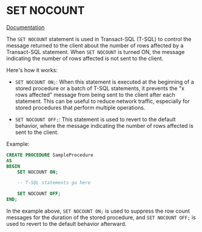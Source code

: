 # SET NOCOUNT

[Documentation](https://learn.microsoft.com/en-us/sql/t-sql/statements/set-nocount-transact-sql?view=sql-server-ver16)

The `SET NOCOUNT` statement is used in Transact-SQL (T-SQL) to control the message returned to the client about the number of rows affected by a Transact-SQL statement. When `SET NOCOUNT` is turned ON, the message indicating the number of rows affected is not sent to the client.

Here's how it works:

- `SET NOCOUNT ON;`: When this statement is executed at the beginning of a stored procedure or a batch of T-SQL statements, it prevents the "x rows affected" message from being sent to the client after each statement. This can be useful to reduce network traffic, especially for stored procedures that perform multiple operations.

- `SET NOCOUNT OFF;`: This statement is used to revert to the default behavior, where the message indicating the number of rows affected is sent to the client.

Example:

```sql
CREATE PROCEDURE SampleProcedure
AS
BEGIN
    SET NOCOUNT ON;

    -- T-SQL statements go here

    SET NOCOUNT OFF;
END;
```

In the example above, `SET NOCOUNT ON;` is used to suppress the row count messages for the duration of the stored procedure, and `SET NOCOUNT OFF;` is used to revert to the default behavior afterward.
